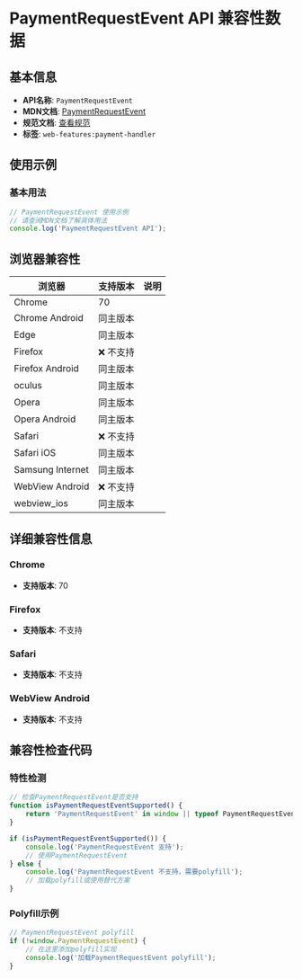 # PaymentRequestEvent API 兼容性数据

## 基本信息

- **API名称**: `PaymentRequestEvent`
- **MDN文档**: [PaymentRequestEvent](https://developer.mozilla.org/docs/Web/API/PaymentRequestEvent)
- **规范文档**: [查看规范](https://w3c.github.io/payment-handler/#the-paymentrequestevent)
- **标签**: `web-features:payment-handler`

## 使用示例

### 基本用法

```javascript
// PaymentRequestEvent 使用示例
// 请查阅MDN文档了解具体用法
console.log('PaymentRequestEvent API');
```

## 浏览器兼容性

| 浏览器 | 支持版本 | 说明 |
|--------|----------|------|
| Chrome | 70 |  |
| Chrome Android | 同主版本 |  |
| Edge | 同主版本 |  |
| Firefox | ❌ 不支持 |  |
| Firefox Android | 同主版本 |  |
| oculus | 同主版本 |  |
| Opera | 同主版本 |  |
| Opera Android | 同主版本 |  |
| Safari | ❌ 不支持 |  |
| Safari iOS | 同主版本 |  |
| Samsung Internet | 同主版本 |  |
| WebView Android | ❌ 不支持 |  |
| webview_ios | 同主版本 |  |

## 详细兼容性信息

### Chrome

- **支持版本**: 70

### Firefox

- **支持版本**: 不支持

### Safari

- **支持版本**: 不支持

### WebView Android

- **支持版本**: 不支持

## 兼容性检查代码

### 特性检测

```javascript
// 检查PaymentRequestEvent是否支持
function isPaymentRequestEventSupported() {
    return 'PaymentRequestEvent' in window || typeof PaymentRequestEvent !== 'undefined';
}

if (isPaymentRequestEventSupported()) {
    console.log('PaymentRequestEvent 支持');
    // 使用PaymentRequestEvent
} else {
    console.log('PaymentRequestEvent 不支持，需要polyfill');
    // 加载polyfill或使用替代方案
}
```

### Polyfill示例

```javascript
// PaymentRequestEvent polyfill
if (!window.PaymentRequestEvent) {
    // 在这里添加polyfill实现
    console.log('加载PaymentRequestEvent polyfill');
}
```

